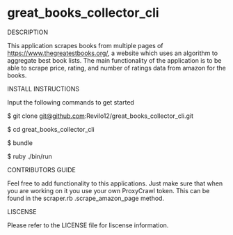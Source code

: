 # great_books_collector_cli

DESCRIPTION

This application scrapes books from multiple pages of https://www.thegreatestbooks.org/, a website which uses an algorithm to aggregate best book lists. The main functionality of the application is to be able to scrape price, rating, and number of ratings data from amazon for the books.

INSTALL INSTRUCTIONS

Input the following commands to get started

$ git clone git@github.com:Revilo12/great_books_collector_cli.git

$ cd great_books_collector_cli

$ bundle

$ ruby ./bin/run

CONTRIBUTORS GUIDE

Feel free to add functionality to this applications. Just make sure that when you are working on it you use your own ProxyCrawl token. This can be found in the scraper.rb .scrape_amazon_page method.

LISCENSE

Please refer to the LICENSE file for liscense information.
